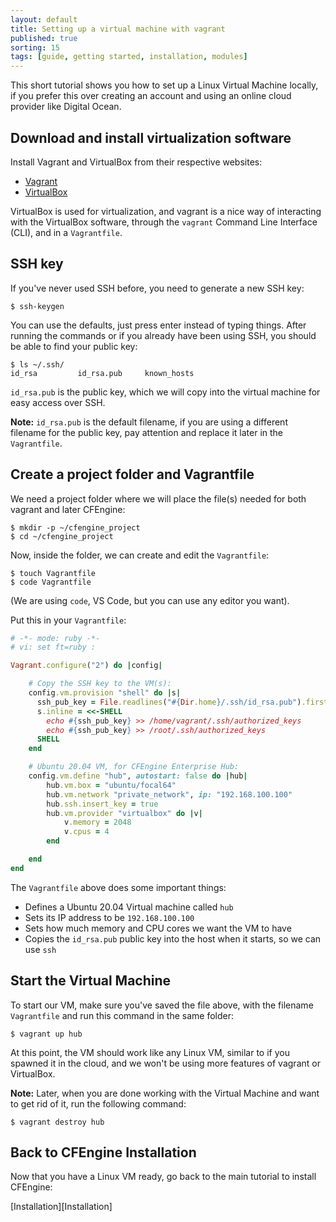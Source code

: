 ```yaml
---
layout: default
title: Setting up a virtual machine with vagrant
published: true
sorting: 15
tags: [guide, getting started, installation, modules]
---
```


This short tutorial shows you how to set up a Linux Virtual Machine locally, if you prefer this over creating an account and using an online cloud provider like Digital Ocean.

## Download and install virtualization software

Install Vagrant and VirtualBox from their respective websites:

* [Vagrant](https://www.vagrantup.com/downloads)
* [VirtualBox](https://www.virtualbox.org/)

VirtualBox is used for virtualization, and vagrant is a nice way of interacting with the VirtualBox software, through the `vagrant` Command Line Interface (CLI), and in a `Vagrantfile`.

## SSH key

If you've never used SSH before, you need to generate a new SSH key:

```
$ ssh-keygen
```

You can use the defaults, just press enter instead of typing things.
After running the commands or if you already have been using SSH, you should be able to find your public key:

```
$ ls ~/.ssh/
id_rsa         id_rsa.pub     known_hosts
```

`id_rsa.pub` is the public key, which we will copy into the virtual machine for easy access over SSH.

**Note:** `id_rsa.pub` is the default filename, if you are using a different filename for the public key, pay attention and replace it later in the `Vagrantfile`.

## Create a project folder and Vagrantfile

We need a project folder where we will place the file(s) needed for both vagrant and later CFEngine:

```
$ mkdir -p ~/cfengine_project
$ cd ~/cfengine_project
```

Now, inside the folder, we can create and edit the `Vagrantfile`:

```
$ touch Vagrantfile
$ code Vagrantfile
```

(We are using `code`, VS Code, but you can use any editor you want).

Put this in your `Vagrantfile`:

```ruby
# -*- mode: ruby -*-
# vi: set ft=ruby :

Vagrant.configure("2") do |config|

    # Copy the SSH key to the VM(s):
    config.vm.provision "shell" do |s|
      ssh_pub_key = File.readlines("#{Dir.home}/.ssh/id_rsa.pub").first.strip
      s.inline = <<-SHELL
        echo #{ssh_pub_key} >> /home/vagrant/.ssh/authorized_keys
        echo #{ssh_pub_key} >> /root/.ssh/authorized_keys
      SHELL
    end

    # Ubuntu 20.04 VM, for CFEngine Enterprise Hub:
    config.vm.define "hub", autostart: false do |hub|
        hub.vm.box = "ubuntu/focal64"
        hub.vm.network "private_network", ip: "192.168.100.100"
        hub.ssh.insert_key = true
        hub.vm.provider "virtualbox" do |v|
            v.memory = 2048
            v.cpus = 4
        end

    end
end
```

The `Vagrantfile` above does some important things:

* Defines a Ubuntu 20.04 Virtual machine called `hub`
* Sets its IP address to be `192.168.100.100`
* Sets how much memory and CPU cores we want the VM to have
* Copies the `id_rsa.pub` public key into the host when it starts, so we can use `ssh`

## Start the Virtual Machine

To start our VM, make sure you've saved the file above, with the filename `Vagrantfile` and run this command in the same folder:

```
$ vagrant up hub
```

At this point, the VM should work like any Linux VM, similar to if you spawned it in the cloud, and we won't be using more features of vagrant or VirtualBox.

**Note:** Later, when you are done working with the Virtual Machine and want to get rid of it, run the following command:

```
$ vagrant destroy hub
```

## Back to CFEngine Installation

Now that you have a Linux VM ready, go back to the main tutorial to install CFEngine:

[Installation][Installation]
